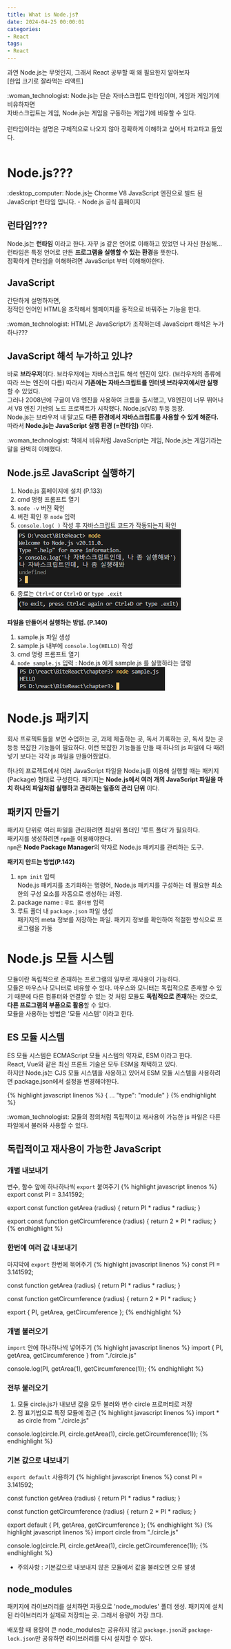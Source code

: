 ```yaml
---
title: What is Node.js❓
date: 2024-04-25 00:00:01
categories:
- React
tags:
- React
---
```


과연 Node.js는 무엇인지, 그래서 React 공부할 때 왜 필요한지 알아보자<br />
[한입 크기로 잘라먹는 리액트]

<div class="callout">
    <span>:woman_technologist:</span>
    Node.js는 단순 자바스크립트 런타임이며, 게임과 게임기에 비유하자면<br />
    자바스크립트는 게임, Node.js는 게임을 구동하는 게임기에 비유할 수 있다.<br /><br />
    런타임이라는 설명은 구체적으로 나오지 않아 정확하게 이해하고 싶어서 파고파고 들었다.
</div>
<br>

# Node.js???
<div class="callout">
    <span>:desktop_computer:</span>
    Node.js는 Chorme V8 JavaScript 엔진으로 빌드 된 JavaScript 런타임 입니다.
    - Node.js 공식 홈페이지
</div>

## 런타임???
Node.js는 **런타임** 이라고 한다. 자꾸 js 같은 언어로 이해하고 있었던 나 자신 한심해...<br />
런타임은 특정 언어로 만든 **프로그램을 실행할 수 있는 환경**을 뜻한다.<br />
정확하게 런타임을 이해하려면 JavaScript 부터 이해해야한다.

## JavaScript
간단하게 설명하자면,<br />
정적인 언어인 HTML을 조작해서 웹페이지를 동적으로 바꿔주는 기능을 한다.
<div class="callout">
    <span>:woman_technologist:</span>
    HTML은 JavaScript가 조작하는데 JavaSciprt 해석은 누가하나???
</div>

## JavaScript 해석 누가하고 있냐?
바로 **브라우저**이다. 브라우저에는 자바스크립트 해석 엔진이 있다. (브라우저의 종류에 따라 쓰는 엔진이 다름)
따라서 **기존에는 자바스크립트를 인터넷 브라우저에서만 실행** 할 수 있었다.<br />
그러나 2008년에 구글이 V8 엔진을 사용하여 크롬을 출시했고, V8엔진이 너무 뛰어나서 V8 엔진 기반의 노드 프로젝트가 시작했다. Node.js(V8) 두둥 등장.<br />
Node.js는 브라우저 내 말고도 **다른 환경에서 자바스크립트를 사용할 수 있게 해준다.**<br />
따라서 **Node.js는 JavaScript 실행 환경 (=런타임)** 이다.
<div class="callout">
    <span>:woman_technologist:</span>
    책에서 비유처럼 JavaScript는 게임, Node.js는 게임기라는 말을 완벽히 이해했다.
</div>

## Node.js로 JavaScript 실행하기
1. Node.js 홈페이지에 설치 (P.133)
2. cmd 명령 프롬프트 열기
3. `node -v` 버전 확인
4. 버전 확인 후 `node` 입력
5. `console.log( )` 작성 후 자바스크립트 코드가 작동되는지 확인
![](/assets/images/react/node1.png)
6. 종료는 `Ctrl+C` or `Ctrl+D` or `type .exit`
![](/assets/images/react/node2.png)


**파일을 만들어서 실행하는 방법. (P.140)**
1. sample.js 파일 생성
2. sample.js 내부에 `console.log(HELLO)` 작성
3. cmd 명령 프롬프트 열기
4. `node sample.js` 입력 : Node.js 에게 sample.js 를 실행하라는 명령
![](/assets/images/react/node3.png)

# Node.js 패키지
회사 프로젝트들을 보면 수업하는 곳, 과제 제출하는 곳, 독서 기록하는 곳, 독서 찾는 곳 등등 
복잡한 기능들이 필요하다. 이런 복잡한 기능들을 만들 때 하나의 js 파일에 다 때려넣기 보다는 
각각 js 파일을 만들어줬었다.

하나의 프로젝트에서 여러 JavaScript 파일을 Node.js를 이용해 실행할 때는 패키지(Package) 형태로 
구성한다. 패키지는 **Node.js에서 여러 개의 JavaScript 파일을 마치 하나의 파일처럼 실행하고 관리하는 일종의 관리 단위** 이다.

## 패키지 만들기
패키지 단위로 여러 파일을 관리하려면 최상위 폴더인 '루트 폴더'가 필요하다.<br />
패키지를 생성하려면 `npm`을 이용해야한다.<br />
`npm`은 **Node Package Manager**의 약자로 Node.js 패키지를 관리하는 도구.

**패키지 만드는 방법(P.142)**
1. `npm init` 입력<br />
Node.js 패키지를 초기화하는 명령어, Node.js 패키지를 구성하는 데 필요한 최소한의 구성 요소를 자동으로 생성하는 과정.
2. package name : `루트 폴더명` 입력
3. 루트 폴더 내 `package.json` 파일 생성<br />
패키지의 meta 정보를 저장하는 파일. 패키지 정보를 확인하여 적절한 방식으로 프로그램을 가동

# Node.js 모듈 시스템
모듈이란 독립적으로 존재하는 프로그램의 일부로 재사용이 가능하다.<br />
모듈은 마우스나 모니터로 비유할 수 있다. 마우스와 모니터는 독립적으로 존재할 수 있기 때문에
다른 컴퓨터와 연결할 수 있는 것 처럼 모듈도 **독립적으로 존재**하는 것으로,
**다른 프로그램의 부품으로 활용**할 수 있다.<br />
모듈을 사용하는 방법은 '모듈 시스템' 이라고 한다.

## ES 모듈 시스템
ES 모듈 시스템은 ECMAScript 모듈 시스템의 약자로, ESM 이라고 한다.<br />
React, Vue와 같은 최신 프론트 기술은 모두 ESM을 채택하고 있다.<br />
하지만 Node.js는 CJS 모듈 시스템을 사용하고 있어서 ESM 모듈 시스템을 사용하려면
package.json에서 설정을 변경해야한다.

{% highlight javascript linenos %}
{
    ...
    "type": "module"
}
{% endhighlight %}

<div class="callout">
    <span>:woman_technologist:</span>
    모듈의 정의처럼 독립적이고 재사용이 가능한 js 파일은 다른 파일에서 불러와 사용할 수 있다.
</div>

## 독립적이고 재사용이 가능한 JavaScript

### 개별 내보내기
변수, 함수 앞에 하나하나씩 `export` 붙여주기
{% highlight javascript linenos %}
export const PI = 3.141592;

export const function getArea (radius) {
    return PI * radius * radius;
}

export const function getCircumference (radius) {
    return 2 * PI * radius;
}
{% endhighlight %}

### 한번에 여러 값 내보내기
마지막에 `export` 한번에 묶어주기
{% highlight javascript linenos %}
const PI = 3.141592;

const function getArea (radius) {
    return PI * radius * radius;
}

const function getCircumference (radius) {
    return 2 * PI * radius;
}

export { PI, getArea, getCircumference };
{% endhighlight %}

### 개별 불러오기
`import` 안에 하나하나씩 넣어주기
{% highlight javascript linenos %}
import { PI, getArea, getCircumference } from "./circle.js"

console.log(PI, getArea(1), getCircumference(1));
{% endhighlight %}

### 전부 불러오기
1. 모듈 circle.js가 내보낸 값을 모두 불러와 변수 circle 프로퍼티로 저장
2. 점 표기법으로 특정 모듈에 접근
{% highlight javascript linenos %}
import * as circle from "./circle.js"

console.log(circle.PI, circle.getArea(1), circle.getCircumference(1));
{% endhighlight %}

### 기본 값으로 내보내기
`export default` 사용하기
{% highlight javascript linenos %}
const PI = 3.141592;

const function getArea (radius) {
    return PI * radius * radius;
}

const function getCircumference (radius) {
    return 2 * PI * radius;
}

export default {
    PI,
    getArea,
    getCircumference
};
{% endhighlight %}
{% highlight javascript linenos %}
import circle from "./circle.js"

console.log(circle.PI, circle.getArea(1), circle.getCircumference(1));
{% endhighlight %}
* 주의사항 : 기본값으로 내보내지 않은 모듈에서 값을 불러오면 오류 발생

## node_modules
패키지에 라이브러리를 설치하면 자동으로 'node_modules' 폴더 생성.
패키지에 설치된 라이브러리가 실제로 저장되는 곳. 그래서 용량이 가장 크다.

배포할 때 용량이 큰 node_modules는 공유하지 않고 `package.json`과 `package-lock.json`만 공유하면
라이브러리를 다시 설치할 수 있다.